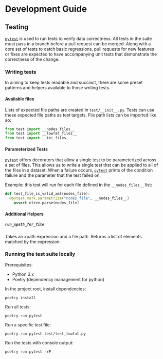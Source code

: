 # Development Guide

## Testing

[`pytest`](https://docs.pytest.org/) is used to run tests to verify data correctness.
All tests in the suite must pass in a branch before a pull request can be merged.
Along with a core set of tests to catch basic regressions, 
pull requests for new features or fixes are expected to have accompanying unit tests that demonstrate the correctness of the change.

### Writing tests
In aiming to keep tests readable and succinct, there are some preset patterns and helpers available to those writing tests.

#### Available files
Lists of expected file paths are created in `test/__init__.py`. 
Tests can use these expected file paths as test targets. 
File path lists can be imported like so:

```python
from test import __nodes_files__
from test import __lowfat_files__
from test import __tei_files__
```

#### Parameterized Tests
[`pytest`](https://docs.pytest.org/) offers decorators that allow a single test to be parameterized across a set of files. This allows us to write a single test that can be applied to all of the files in a dataset. When a failure occurs, [`pytest`]() prints of the condition failure and the parameter that the test failed on. 

Example: this test will run for each file defined in the `__nodes_files__` list:

```python
def test_file_is_valid_xml(nodes_file):
  @pytest.mark.parametrize("nodes_file", __nodes_files__)
    assert etree.parse(nodes_file)
```

#### Additional Helpers

##### `run_xpath_for_file`

Takes an xpath expression and a file path. 
Returns a list of elements matched by the expression.

### Running the test suite locally

Prerequisites:

* Python 3.x
* Poetry (dependency management for python)

In the project root, install dependencies:

```cli
poetry install
```

Run all tests:

```cli
poetry run pytest
```

Run a specific test file:

```cli
poetry run pytest test/test_lowfat.py 
```

Run the tests with console output:

```cli
poetry run pytest -rP 
```
